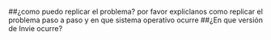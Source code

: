 ##¿como puedo replicar el problema?
por favor expliclanos como replicar el problema paso a paso y en que sistema operativo ocurre
##¿En que versión de Invie ocurre?
